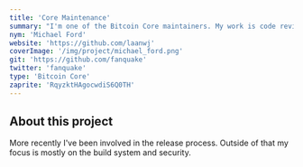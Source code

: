 ```yaml
---
title: 'Core Maintenance'
summary: "I'm one of the Bitcoin Core maintainers. My work is code review, triaging and ultimately merging changes into Bitcoin Core."
nym: 'Michael Ford'
website: 'https://github.com/laanwj'
coverImage: '/img/project/michael_ford.png'
git: 'https://github.com/fanquake'
twitter: 'fanquake'
type: 'Bitcoin Core'
zaprite: 'RqyzktHAgocwdiS6Q0TH'
---
```


## About this project

More recently I've been involved in the release process. Outside of that my focus is mostly on the build system and security.
